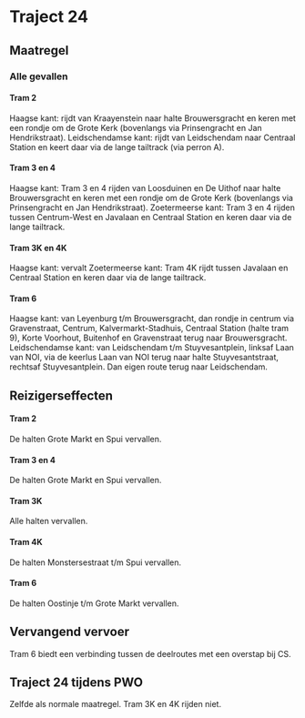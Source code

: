 # Traject 24
## Maatregel
### Alle gevallen

#### Tram 2
Haagse kant: rijdt van Kraayenstein naar halte Brouwersgracht en keren met een rondje om de Grote Kerk (bovenlangs via Prinsengracht en Jan Hendrikstraat).
Leidschendamse kant: rijdt van Leidschendam naar Centraal Station en keert daar via de lange tailtrack (via perron A).

#### Tram 3 en 4
Haagse kant: Tram 3 en 4 rijden van Loosduinen en De Uithof naar halte Brouwersgracht en keren met een rondje om de Grote Kerk (bovenlangs via Prinsengracht en Jan Hendrikstraat).
Zoetermeerse kant: Tram 3 en 4 rijden tussen Centrum-West en Javalaan en Centraal Station en keren daar via de lange tailtrack.

#### Tram 3K en 4K
Haagse kant: vervalt
Zoetermeerse kant: Tram 4K rijdt tussen Javalaan en Centraal Station en keren daar via de lange tailtrack.

#### Tram 6
Haagse kant: van Leyenburg t/m Brouwersgracht, dan rondje in centrum via Gravenstraat, Centrum, Kalvermarkt-Stadhuis, Centraal Station (halte tram 9), Korte Voorhout, Buitenhof en Gravenstraat terug naar Brouwersgracht.
Leidschendamse kant: van Leidschendam t/m Stuyvesantplein, linksaf Laan van NOI, via de keerlus Laan van NOI terug naar halte Stuyvesantstraat, rechtsaf Stuyvesantplein. Dan eigen route terug naar Leidschendam.

## Reizigerseffecten

#### Tram 2
De halten Grote Markt en Spui vervallen.

#### Tram 3 en 4
De halten Grote Markt en Spui vervallen.

#### Tram 3K
Alle halten vervallen.

#### Tram 4K
De halten Monstersestraat t/m Spui vervallen.

#### Tram 6
De halten Oostinje t/m Grote Markt vervallen.

## Vervangend vervoer
Tram 6 biedt een verbinding tussen de deelroutes met een overstap bij CS.

## Traject 24 tijdens PWO
Zelfde als normale maatregel. Tram 3K en 4K rijden niet.
